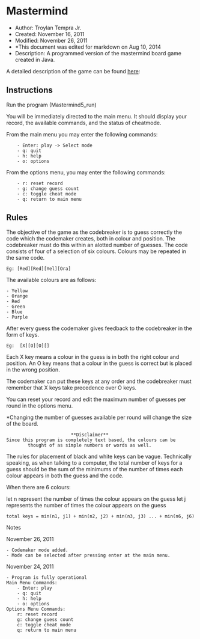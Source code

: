 Mastermind
=========
  - Author: Troylan Tempra Jr.
  - Created: November 16, 2011
  - Modified: November 26, 2011
  - *This document was edited for markdown on Aug 10, 2014
  - Description: A programmed version of the mastermind board game created in Java.


A detailed description of the game can be found [here](http://en.wikipedia.org/wiki/Mastermind):

Instructions
-----

Run the program (Mastermind5_run)

You will be immediately directed to the main menu. It should display your 
record, the available commands, and the status of cheatmode.

From the main menu you may enter the following commands:

		- Enter: play -> Select mode
		- q: quit
		- h: help
		- o: options
From the options menu, you may enter the following commands:
 
		- r: reset record
		- g: change guess count
		- c: toggle cheat mode
		- q: return to main menu

Rules
----
The objective of the game as the codebreaker is to guess correctly the code 
	which the codemaker creates, both in colour and position.
	The codebreaker must do this within an alotted number of guesses.
	The code consists of four of a selection of six colours. 
	Colours may be repeated in the same code.
	
	Eg: [Red][Red][Yel][Ora]
	
The available colours are as follows: 

	- Yellow
    - Orange 
    - Red
    - Green 
    - Blue 
    - Purple
	
After every guess the codemaker gives feedback to the codebreaker in the 
	form of keys.
	
	Eg:  [X][O][O][] 
	
Each X key means a colour in the guess is in both the right colour 
	and position. An O key means that a colour in the guess is correct but 
	is placed in the wrong position.
	
The codemaker can put these keys at any order and the codebreaker must 
	remember that X keys take precedence over O keys.
	
You can reset your record and edit the maximum number of 
	guesses per round in the options menu.
	
*Changing the number of guesses available per round will change the 
	size of the board.
	
							**Disclaimer**
	Since this program is completely text based, the colours can be 
			thought of as simple numbers or words as well.

The rules for placement of black and white keys can be vague. Technically
speaking, as when talking to a computer, the total number of keys for a guess
should be the sum of the minimums of the number of times each colour appears 
in both the guess and the code.

When there are 6 colours:

let n represent the number of times the colour appears on the guess
let j represents the number of times the colour appears on the guess

	total keys = min(n1, j1) + min(n2, j2) + min(n3, j3) ... + min(n6, j6)

Notes

November 26, 2011

	- Codemaker mode added.
	- Mode can be selected after pressing enter at the main menu.
November 24, 2011

	- Program is fully operational
	Main Menu Commands:
		- Enter: play
		- q: quit
		- h: help
		- o: options
	Options Menu Commands:
		r: reset record
		g: change guess count
		c: toggle cheat mode
		q: return to main menu
